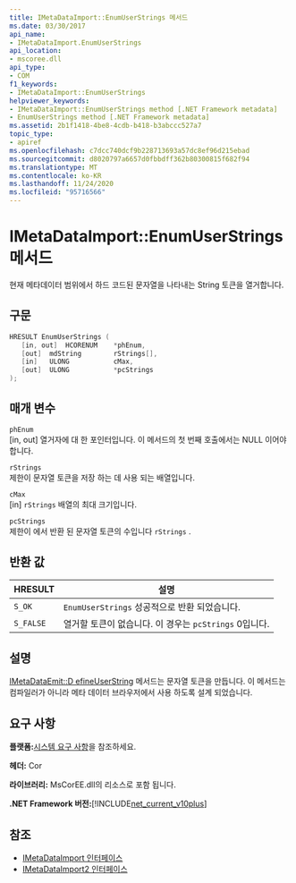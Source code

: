 ```yaml
---
title: IMetaDataImport::EnumUserStrings 메서드
ms.date: 03/30/2017
api_name:
- IMetaDataImport.EnumUserStrings
api_location:
- mscoree.dll
api_type:
- COM
f1_keywords:
- IMetaDataImport::EnumUserStrings
helpviewer_keywords:
- IMetaDataImport::EnumUserStrings method [.NET Framework metadata]
- EnumUserStrings method [.NET Framework metadata]
ms.assetid: 2b1f1418-4be8-4cdb-b418-b3abccc527a7
topic_type:
- apiref
ms.openlocfilehash: c7dcc740dcf9b228713693a57dc8ef96d215ebad
ms.sourcegitcommit: d8020797a6657d0fbbdff362b80300815f682f94
ms.translationtype: MT
ms.contentlocale: ko-KR
ms.lasthandoff: 11/24/2020
ms.locfileid: "95716566"
---
```

# <a name="imetadataimportenumuserstrings-method"></a>IMetaDataImport::EnumUserStrings 메서드

현재 메타데이터 범위에서 하드 코드된 문자열을 나타내는 String 토큰을 열거합니다.  
  
## <a name="syntax"></a>구문  
  
```cpp  
HRESULT EnumUserStrings (  
   [in, out]  HCORENUM    *phEnum,  
   [out]  mdString        rStrings[],  
   [in]   ULONG           cMax,  
   [out]  ULONG           *pcStrings  
);  
```  
  
## <a name="parameters"></a>매개 변수  

 `phEnum`  
 [in, out] 열거자에 대 한 포인터입니다. 이 메서드의 첫 번째 호출에서는 NULL 이어야 합니다.  
  
 `rStrings`  
 제한이 문자열 토큰을 저장 하는 데 사용 되는 배열입니다.  
  
 `cMax`  
 [in] `rStrings` 배열의 최대 크기입니다.  
  
 `pcStrings`  
 제한이 에서 반환 된 문자열 토큰의 수입니다 `rStrings` .  
  
## <a name="return-value"></a>반환 값  
  
|HRESULT|설명|  
|-------------|-----------------|  
|`S_OK`|`EnumUserStrings` 성공적으로 반환 되었습니다.|  
|`S_FALSE`|열거할 토큰이 없습니다. 이 경우는 `pcStrings` 0입니다.|  
  
## <a name="remarks"></a>설명  

 [IMetaDataEmit::D efineUserString](imetadataemit-defineuserstring-method.md) 메서드는 문자열 토큰을 만듭니다. 이 메서드는 컴파일러가 아니라 메타 데이터 브라우저에서 사용 하도록 설계 되었습니다.  
  
## <a name="requirements"></a>요구 사항  

 **플랫폼:**[시스템 요구 사항](../../get-started/system-requirements.md)을 참조하세요.  
  
 **헤더:** Cor  
  
 **라이브러리:** MsCorEE.dll의 리소스로 포함 됩니다.  
  
 **.NET Framework 버전:**[!INCLUDE[net_current_v10plus](../../../../includes/net-current-v10plus-md.md)]  
  
## <a name="see-also"></a>참조

- [IMetaDataImport 인터페이스](imetadataimport-interface.md)
- [IMetaDataImport2 인터페이스](imetadataimport2-interface.md)
